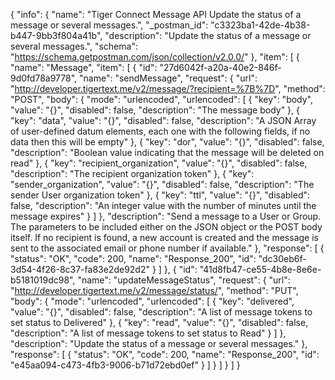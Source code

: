 {
  "info": {
    "name": "Tiger Connect Message API Update the status of a message or several messages.",
    "_postman_id": "c3323ba1-42de-4b38-b447-9bb3f804a41b",
    "description": "Update the status of a message or several messages.",
    "schema": "https://schema.getpostman.com/json/collection/v2.0.0/"
  },
  "item": [
    {
      "name": "Message",
      "item": [
        {
          "id": "27d6042f-a20a-40e2-846f-9d0fd78a9778",
          "name": "sendMessage",
          "request": {
            "url": "http://developer.tigertext.me/v2/message/?recipient=%7B%7D",
            "method": "POST",
            "body": {
              "mode": "urlencoded",
              "urlencoded": [
                {
                  "key": "body",
                  "value": "{}",
                  "disabled": false,
                  "description": "The message body"
                },
                {
                  "key": "data",
                  "value": "{}",
                  "disabled": false,
                  "description": "A JSON Array of user-defined datum elements, each one with the following fields, if no data then this will be empty"
                },
                {
                  "key": "dor",
                  "value": "{}",
                  "disabled": false,
                  "description": "Boolean value indicating that the message will be deleted on read"
                },
                {
                  "key": "recipient_organization",
                  "value": "{}",
                  "disabled": false,
                  "description": "The recipient organization token"
                },
                {
                  "key": "sender_organization",
                  "value": "{}",
                  "disabled": false,
                  "description": "The sender User organization token"
                },
                {
                  "key": "ttl",
                  "value": "{}",
                  "disabled": false,
                  "description": "An integer value with the number of minutes until the message expires"
                }
              ]
            },
            "description": "Send a message to a User or Group. The parameters to be included either on the JSON object or the POST body itself. If no recipient is found, a new account is created and the message is sent to the associated email or phone number if available."
          },
          "response": [
            {
              "status": "OK",
              "code": 200,
              "name": "Response_200",
              "id": "dc30eb6f-3d54-4f26-8c37-fa83e2de92d2"
            }
          ]
        },
        {
          "id": "41d8fb47-ce55-4b8e-8e6e-b5181019dc98",
          "name": "updateMessageStatus",
          "request": {
            "url": "http://developer.tigertext.me/v2/message/status/",
            "method": "PUT",
            "body": {
              "mode": "urlencoded",
              "urlencoded": [
                {
                  "key": "delivered",
                  "value": "{}",
                  "disabled": false,
                  "description": "A list of message tokens to set status to Delivered"
                },
                {
                  "key": "read",
                  "value": "{}",
                  "disabled": false,
                  "description": "A list of message tokens to set status to Read"
                }
              ]
            },
            "description": "Update the status of a message or several messages."
          },
          "response": [
            {
              "status": "OK",
              "code": 200,
              "name": "Response_200",
              "id": "e45aa094-c473-4fb3-9006-b71d72ebd0ef"
            }
          ]
        }
      ]
    }
  ]
}